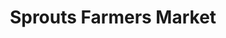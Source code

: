 ---
title: "Sprouts Farmers Market"
url: /san-antonio/sprouts-farmers-market-bulverde-road/
shop: supermarket
---